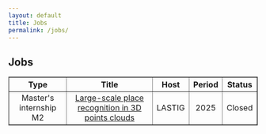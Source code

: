 ```yaml
---
layout: default
title: Jobs
permalink: /jobs/
---
```

<h2> Jobs</h2>

<table width="80%" border="1" cellspacing="2" style="text-align: center; vertical-align: middle;">
<tr>
    <th>Type</th>
    <th>Title</th>
    <th>Host</th>
    <th>Period</th>
    <th>Status</th>
</tr>
<tr>
	<td>Master's internship M2</td>
	<td><a href="../docs/sujet_stage_2025-Loc3D-ext-EN.pdf" target=new>Large-scale place recognition in 3D points clouds</a></td>
	<td>LASTIG</td>
	<td>2025</td>
	<td>Closed</td>
</tr>
<table>
